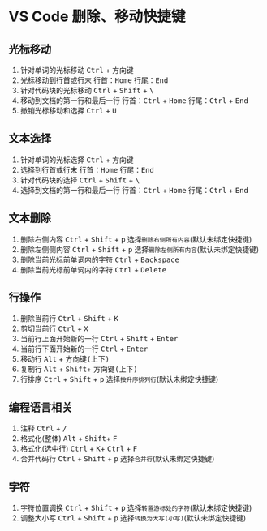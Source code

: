 # VS Code 删除、移动快捷键
## 光标移动
1. 针对单词的光标移动
   <kbd>Ctrl</kbd> + <kbd>方向键</kbd>
2. 光标移动到行首或行末
   行首：<kbd>Home</kbd>
   行尾：<kbd>End</kbd>
3. 针对代码块的光标移动
   <kbd>Ctrl</kbd> + <kbd>Shift</kbd> + <kbd>\\</kbd>
4. 移动到文档的第一行和最后一行
   行首：<kbd>Ctrl</kbd> + <kbd>Home</kbd>
   行尾：<kbd>Ctrl</kbd> + <kbd>End</kbd>
5. 撤销光标移动和选择
   <kbd>Ctrl</kbd> + <kbd>U</kbd>
 
## 文本选择
1. 针对单词的光标选择
   <kbd>Ctrl</kbd> + <kbd>方向键</kbd>
2. 选择到行首或行末
   行首：<kbd>Home</kbd>
   行尾：<kbd>End</kbd>
3. 针对代码块的选择
   <kbd>Ctrl</kbd> + <kbd>Shift</kbd> + <kbd>\\</kbd>
4. 选择到文档的第一行和最后一行
   行首：<kbd>Ctrl</kbd> + <kbd>Home</kbd>
   行尾：<kbd>Ctrl</kbd> + <kbd>End</kbd>

## 文本删除
1. 删除右侧内容
   <kbd>Ctrl</kbd> + <kbd>Shift</kbd> + <kbd>p</kbd> 选择`删除右侧所有内容`(默认未绑定快捷键)
2. 删除左侧侧内容
   <kbd>Ctrl</kbd> + <kbd>Shift</kbd> + <kbd>p</kbd> 选择`删除左侧所有内容`(默认未绑定快捷键)
3. 删除当前光标前单词内的字符
   <kbd>Ctrl</kbd> + <kbd>Backspace</kbd>
4. 删除当前光标前单词内的字符
   <kbd>Ctrl</kbd> + <kbd>Delete</kbd>

## 行操作
1. 删除当前行
   <kbd>Ctrl</kbd> + <kbd>Shift</kbd> + <kbd>K</kbd>
2. 剪切当前行
   <kbd>Ctrl</kbd> + <kbd>X</kbd>
3. 当前行上面开始新的一行
   <kbd>Ctrl</kbd> + <kbd>Shift</kbd> + <kbd>Enter</kbd>
4. 当前行下面开始新的一行
   <kbd>Ctrl</kbd> + <kbd>Enter</kbd>
5. 移动行
   <kbd>Alt</kbd> + <kbd>方向键(上下)</kbd>
6. 复制行
   <kbd>Alt</kbd> + <kbd>Shift</kbd>+ <kbd>方向键(上下)</kbd>
7. 行排序
   <kbd>Ctrl</kbd> + <kbd>Shift</kbd> + <kbd>p</kbd> 选择`按升序排列行`(默认未绑定快捷键)

## 编程语言相关
1. 注释
    <kbd>Ctrl</kbd> + <kbd>/</kbd>
2. 格式化(整体)
   <kbd>Alt</kbd> + <kbd>Shift</kbd>+ <kbd>F</kbd>
3. 格式化(选中行)
   <kbd>Ctrl</kbd> + <kbd>K</kbd>+ <kbd>Ctrl</kbd> + <kbd>F</kbd>
4. 合并代码行
   <kbd>Ctrl</kbd> + <kbd>Shift</kbd> + <kbd>p</kbd> 选择`合并行`(默认未绑定快捷键)
## 字符
1. 字符位置调换
   <kbd>Ctrl</kbd> + <kbd>Shift</kbd> + <kbd>p</kbd> 选择`转置游标处的字符`(默认未绑定快捷键)
2. 调整大小写
   <kbd>Ctrl</kbd> + <kbd>Shift</kbd> + <kbd>p</kbd> 选择`转换为大写(小写)`(默认未绑定快捷键)

